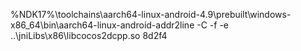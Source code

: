 
%NDK17%\toolchains\aarch64-linux-android-4.9\prebuilt\windows-x86_64\bin\aarch64-linux-android-addr2line -C -f -e ..\jniLibs\x86\libcocos2dcpp.so 8d2f4